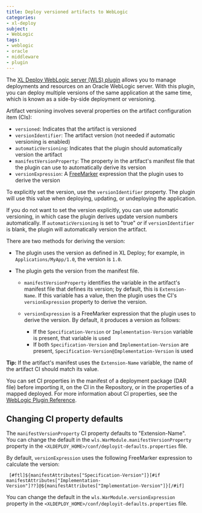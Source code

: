 ```yaml
---
title: Deploy versioned artifacts to WebLogic
categories:
- xl-deploy
subject:
- WebLogic
tags:
- weblogic
- oracle
- middleware
- plugin
---
```


The [XL Deploy WebLogic server (WLS) plugin](/xl-deploy/concept/weblogic-plugin.html) allows you to manage deployments and resources on an Oracle WebLogic server. With this plugin, you can deploy multiple versions of the same application at the same time, which is known as a side-by-side deployment or versioning.

Artifact versioning involves several properties on the artifact configuration item (CIs):

* `versioned`: Indicates that the artifact is versioned
* `versionIdentifier`: The artifact version (not needed if automatic versioning is enabled)
* `automaticVersioning`: Indicates that the plugin should automatically version the artifact
* `manifestVersionProperty`: The property in the artifact's manifest file that the plugin can use to automatically derive its version
* `versionExpression`: A [FreeMarker](http://freemarker.org/) expression that the plugin uses to derive the version

To explicitly set the version, use the `versionIdentifier` property. The plugin will use this value when deploying, updating, or undeploying the application.

If you do not want to set the version explicitly, you can use automatic versioning, in which case the plugin derives update version numbers automatically. If `automaticVersioning` is set to "true" *or* if `versionIdentifier` is blank, the plugin will automatically version the artifact.

There are two methods for deriving the version:

* The plugin uses the version as defined in XL Deploy; for example, in `Applications/MyApp/1.0`, the version is `1.0`.

* The plugin gets the version from the manifest file.

    * `manifestVersionProperty` identifies the variable in the artifact's manifest file that defines its version; by default, this is `Extension-Name`. If this variable has a value, then the plugin uses the CI's `versionExpression` property to derive the version.

    * `versionExpression` is a FreeMarker expression that the plugin uses to derive the version. By default, it produces a version as follows:

        * If the `Specification-Version` or `Implementation-Version` variable is present, that variable is used
        * If both `Specification-Version` and `Implementation-Version` are present, `Specification-Version@Implementation-Version` is used

**Tip:** If the artifact's manifest uses the `Extension-Name` variable, the name of the artifact CI should match its value.

You can set CI properties in the manifest of a deployment package (DAR file) before importing it, on the CI in the Repository, or in the properties of a mapped deployed. For more information about CI properties, see the [WebLogic Plugin Reference](/xl-deploy/latest/wlsPluginManual.html).

## Changing CI property defaults

The `manifestVersionProperty` CI property defaults to "Extension-Name". You can change the default in the `wls.WarModule.manifestVersionProperty` property in the `<XLDEPLOY_HOME>/conf/deployit-defaults.properties` file.

By default, `versionExpression` uses the following FreeMarker expression to calculate the version:

     [#ftl]${manifestAttributes["Specification-Version"]}[#if manifestAttributes["Implementation-Version"]??]@${manifestAttributes["Implementation-Version"]}[/#if]

You can change the default in the `wls.WarModule.versionExpression` property in the `<XLDEPLOY_HOME>/conf/deployit-defaults.properties` file.
